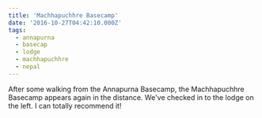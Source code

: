 ```yaml
---
title: 'Machhapuchhre Basecamp'
date: '2016-10-27T04:42:10.000Z'
tags:
  - annapurna
  - basecap
  - lodge
  - machhapuchhre
  - nepal
---
```


After some walking from the Annapurna Basecamp, the Machhapuchhre Basecamp appears again in the
distance. We've checked in to the lodge on the left. I can totally recommend it!
